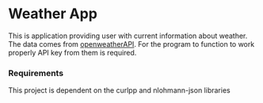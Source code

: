 # Weather App

This is application providing user with current information about weather. 
The data comes from [openweatherAPI](https://openweathermap.org/api). For the program to function to work properly
API key from them is required. 


### Requirements 
This project is dependent on the curlpp and nlohmann-json libraries